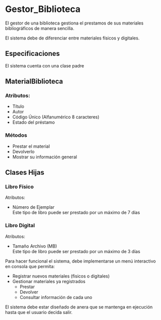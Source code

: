 # Gestor_Biblioteca

El gestor de una biblioteca gestiona el prestamos de sus materiales bibliográficos de manera sencilla. 

El sistema debe de diferenciar entre materiales físicos y digitales.

## Especificaciones

El sistema cuenta con una clase padre 
## **MaterialBiblioteca**
### Atributos:
* Título
* Autor
* Código Único (Alfanumérico 8 caracteres)
* Estado del préstamo
### Métodos
* Prestar el material
* Devolverlo
* Mostrar su información general

## Clases Hijas
### Libro Físico
Atributos:
* Número de Ejemplar\
Este tipo de libro puede ser prestado por un máximo de 7 días

### Libro Digital
Atributos:
* Tamaño Archivo (MB) \
Este tipo de libro puede ser prestado por un máximo de 3 días


Para hacer funcional el sistema, debe implementarse un menú interactivo en consola que permita:

* Registrar nuevos materiales (fisicos o digitales)
* Gestionar materiales ya registrados
    * Prestar
    * Devolver
    * Consultar información de cada uno

El sistema debe estar diseñado de  anera que se mantenga en ejecución hasta que el usuario decida salir. 





